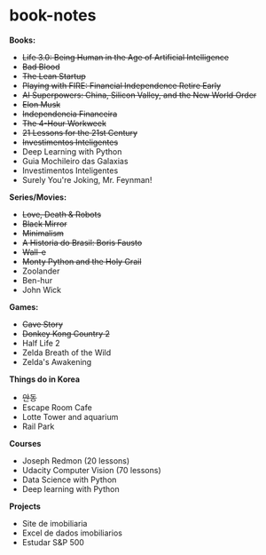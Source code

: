 # book-notes

<b> Books: </b>
<ul>
  <li><strike>Life 3.0: Being Human in the Age of Artificial Intelligence</strike></li>
  <li><strike>Bad Blood </strike></li>
  <li><strike> The Lean Startup </strike></li>
  <li><strike> Playing with FIRE: Financial Independence Retire Early </strike></li>
  <li><strike> AI Superpowers: China, Silicon Valley, and the New World Order </strike></li>
  <li><strike>Elon Musk </strike></li>
  <li><strike> Independencia Financeira </strike></li>
  <li><strike> The 4-Hour Workweek </strike></li>
  <li><strike> 21 Lessons for the 21st Century </strike></li>
  <li><strike> Investimentos Inteligentes </strike></li>
  <li> Deep Learning with Python </li>
  <li> Guia Mochileiro das Galaxias </li>
  <li> Investimentos Inteligentes </li>
  <li> Surely You're Joking, Mr. Feynman!</li>
</ul>

<b> Series/Movies: </b>
<ul>
  <li><strike>Love, Death & Robots</strike></li>
  <li><strike>Black Mirror</strike></li>
  <li><strike>Minimalism</strike></li>
  <li><strike> A Historia do Brasil: Boris Fausto </strike></li>
  <li><strike> Wall-e </strike></li>
  <li><strike> Monty Python and the Holy Grail </strike></li>
  <li> Zoolander </li>
  <li>Ben-hur</li>
  <li> John Wick </li>
</ul>

<b> Games: </b>
<ul>
  <li><strike>Cave Story</strike></li>
  <li><strike>Donkey Kong Country 2</strike></li>
  <li>Half Life 2</li>
  <li>Zelda Breath of the Wild</li>
  <li>Zelda's Awakening</li>
</ul>

<b> Things do in Korea </b>
<ul>
  <li><strike>안동</strike></li>
  <li>Escape Room Cafe</li>
  <li>Lotte Tower and aquarium</li>
  <li>Rail Park</li>
</ul>

<b> Courses </b>
<ul>
  <li>Joseph Redmon (20 lessons)</li>
  <li>Udacity Computer Vision (70 lessons)</li>
  <li>Data Science with Python</li>
  <li>Deep learning with Python</li>
</ul>

<b> Projects </b>
<ul>
  <li> Site de imobiliaria </li>
  <li> Excel de dados imobiliarios </li>
  <li> Estudar S&P 500</li>
</ul>
